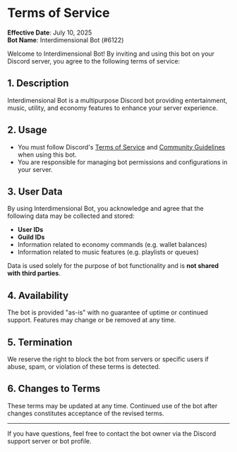 # Terms of Service

**Effective Date**: July 10, 2025  
**Bot Name**: Interdimensional Bot (#6122)

Welcome to Interdimensional Bot! By inviting and using this bot on your Discord server, you agree to the following terms of service:

## 1. Description

Interdimensional Bot is a multipurpose Discord bot providing entertainment, music, utility, and economy features to enhance your server experience.

## 2. Usage

- You must follow Discord's [Terms of Service](https://discord.com/terms) and [Community Guidelines](https://discord.com/guidelines) when using this bot.
- You are responsible for managing bot permissions and configurations in your server.

## 3. User Data

By using Interdimensional Bot, you acknowledge and agree that the following data may be collected and stored:
- **User IDs**
- **Guild IDs**
- Information related to economy commands (e.g. wallet balances)
- Information related to music features (e.g. playlists or queues)

Data is used solely for the purpose of bot functionality and is **not shared with third parties**.

## 4. Availability

The bot is provided "as-is" with no guarantee of uptime or continued support. Features may change or be removed at any time.

## 5. Termination

We reserve the right to block the bot from servers or specific users if abuse, spam, or violation of these terms is detected.

## 6. Changes to Terms

These terms may be updated at any time. Continued use of the bot after changes constitutes acceptance of the revised terms.

---

If you have questions, feel free to contact the bot owner via the Discord support server or bot profile.
